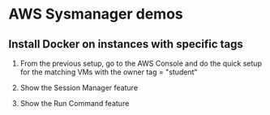 # AWS Sysmanager demos

## Install Docker on instances with specific tags

1. From the previous setup, go to the AWS Console and do the quick setup for the matching VMs with the owner tag = "student"

1. Show the Session Manager feature

1. Show the Run Command feature